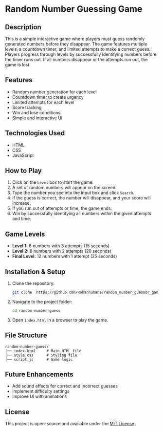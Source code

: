 # Random Number Guessing Game

## Description
This is a simple interactive game where players must guess randomly generated numbers before they disappear. The game features multiple levels, a countdown timer, and limited attempts to make a correct guess. Players progress through levels by successfully identifying numbers before the timer runs out. If all numbers disappear or the attempts run out, the game is lost.

## Features
- Random number generation for each level
- Countdown timer to create urgency
- Limited attempts for each level
- Score tracking
- Win and lose conditions
- Simple and interactive UI

## Technologies Used
- HTML
- CSS
- JavaScript

## How to Play
1. Click on the `Level` box to start the game.
2. A set of random numbers will appear on the screen.
3. Type the number you see into the input box and click `Search`.
4. If the guess is correct, the number will disappear, and your score will increase.
5. If you run out of attempts or time, the game ends.
6. Win by successfully identifying all numbers within the given attempts and time.

## Game Levels
- **Level 1:** 6 numbers with 3 attempts (15 seconds)
- **Level 2:** 8 numbers with 2 attempts (20 seconds)
- **Final Level:** 12 numbers with 1 attempt (25 seconds)

## Installation & Setup
1. Clone the repository:
   ```sh
   git clone  https://github.com/Rohanhumane/random_number_guessor_game_with_timeinterval.git
   ```
2. Navigate to the project folder:
   ```sh
   cd random-number-guess
   ```
3. Open `index.html` in a browser to play the game.

## File Structure
```
random-number-guess/
│── index.html     # Main HTML file
│── style.css      # Styling file
│── script.js      # Game logic
```

## Future Enhancements
- Add sound effects for correct and incorrect guesses
- Implement difficulty settings
- Improve UI with animations

## License
This project is open-source and available under the [MIT License](LICENSE).

